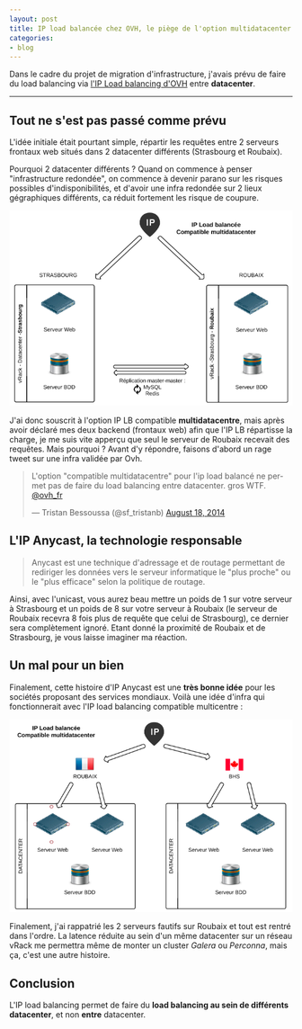 ```yaml
---
layout: post
title: IP load balancée chez OVH, le piège de l'option multidatacenter
categories:
- blog
---
```


Dans le cadre du projet de migration d'infrastructure, j'avais prévu de faire du load balancing via <a href="https://www.ovh.com/fr/solutions/ip-load-balancing/" target="_blank">l'IP Load balancing d'OVH</a> entre **datacenter**.

---


## Tout ne s'est pas passé comme prévu

L'idée initiale était pourtant simple, répartir les requêtes entre 2 serveurs frontaux web situés dans 2 datacenter différents (Strasbourg et Roubaix).

Pourquoi 2 datacenter différents ? Quand on commence à penser "infrastructure redondée", on commence à devenir parano sur les risques possibles d'indisponibilités, et d'avoir une infra redondée sur 2 lieux gégraphiques différents, ca réduit fortement les risque de coupure.

![Idée initiale](/assets/images/ovh_lb_initial_idea.png)


J'ai donc souscrit à l'option IP LB compatible **multidatacentre**, mais après avoir déclaré mes deux backend (frontaux web) afin que l'IP LB répartisse la charge, je me suis vite apperçu que seul le serveur de Roubaix recevait des requêtes. Mais pourquoi ? Avant d'y répondre, faisons d'abord un rage tweet sur une infra validée par Ovh.

<blockquote class="twitter-tweet" lang="en"><p>L&#39;option &quot;compatible multidatacentre&quot; pour l&#39;ip load balancé ne permet pas de faire du load balancing entre datacenter. gros WTF. <a href="https://twitter.com/ovh_fr">@ovh_fr</a></p>&mdash; Tristan Bessoussa (@sf_tristanb) <a href="https://twitter.com/sf_tristanb/statuses/501338034051502080">August 18, 2014</a></blockquote>
<script async src="//platform.twitter.com/widgets.js" charset="utf-8"></script>


## L'IP Anycast, la technologie responsable

> Anycast est une technique d'adressage et de routage permettant de rediriger les données vers le serveur informatique le "plus proche" ou le "plus efficace" selon la politique de routage.

 Ainsi, avec l'unicast, vous aurez beau mettre un poids de 1 sur votre serveur à Strasbourg et un poids de 8 sur votre serveur à Roubaix (le serveur de Roubaix recevra 8 fois plus de requête que celui de Strasbourg), ce dernier sera complètement ignoré. Etant donné la proximité de Roubaix et de Strasbourg, je vous laisse imaginer ma réaction.

## Un mal pour un bien

Finalement, cette histoire d'IP Anycast est une **très bonne idée** pour les sociétés proposant des services mondiaux.
Voilà une idée d'infra qui fonctionnerait avec l'IP load balancing compatible multicentre :

![Idée initiale](/assets/images/ovh_lb_multi.png)


Finalement, j'ai rappatrié les 2 serveurs fautifs sur Roubaix et tout est rentré dans l'ordre. La latence réduite au sein d'un même datacenter sur un réseau vRack me permettra même de monter un cluster _Galera_ ou _Perconna_, mais ça, c'est une autre histoire.


## Conclusion

L'IP load balancing permet de faire du **load balancing au sein de différents datacenter**, et non **entre** datacenter.
